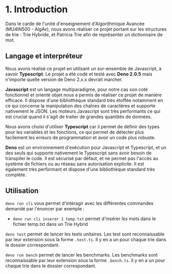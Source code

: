# 1. Introduction

Dans le carde de l'unité d'enseignement d'Algorithmique Avancée (MU4IN500 - AlgAv), nous avons réaliser ce projet portant sur les structures de trie : Trie Hybride, et Patricia Trie afin de représenter un dictionnaire de mot.


## Langage et interpréteur

Nous avons réalisé ce projet en utilisant un sur-ensemble de Javascript, à savoir **Typescript**. Le projet a été codé et testé avec **Deno 2.0.5** mais n'importe quelle version de Deno 2.x.x devrait marcher.

**Javascript** est un langage multiparadigme, pour notre cas son coté fonctionnel et orienté objet nous a permis de réaliser ce projet de manière efficace. Il dispose d'une bibliothèque standard très étoffée notamment en ce qui concerne la manipulation des chaînes de caractères et supporte nativement le JSON. Les moteurs Javascript sont très performants ce qui est crucial quand il s'agit de traiter de grandes quantités de données.

Nous avons choisi d'utiliser **Typescript** car il permet de définir des types pour les variables et les fonctions, ce qui permet de détecter plus facilement les erreurs de programmation et avoir un code plus robuste.

**Deno** est un environnement d'exécution pour Javascript et Typescript, et un des seuls qui supporte nativement le Typescript sans avoir besoin de transpiler le code. Il est sécurisé par défaut, et ne permet pas l'accès au système de fichiers ou au réseau sans autorisation explicite. Il est également très performant et dispose d'une bibliothèque standard très complète.


## Utilisation

`deno run cli` vous permet d'intéragir avec les différentes commandes demandé par l'énoncer par exemple :

- `deno run cli inserer 1 temp.txt` permet d'insérer les mots dans le fichier temp.txt dans un Trie Hybrid

`deno test` permet de lancer les tests unitaires. Les test sont reconnaissable par leur extension sous la forme `.test.ts`. Il y en a un pour chaque trie dans le dossier correspondant.

`deno run bench` permet de lancer les benchmarks. Les benchmarks sont reconnaissable par leur extension sous la forme `.bench.ts`. Il y en a un pour chaque trie dans le dossier correspondant.

